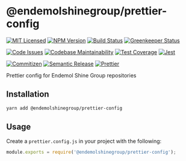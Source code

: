 # @endemolshinegroup/prettier-config

[![MIT Licensed][icon-license]][link-license]
[![NPM Version][icon-npm]][link-npm]
[![Build Status][icon-ci]][link-ci]
[![Greenkeeper Status][icon-greenkeeper]][link-greenkeeper]

[![Code Issues][icon-issues]][link-issues]
[![Codebase Maintainability][icon-maintainability]][link-maintainability]
[![Test Coverage][icon-coverage]][link-coverage]
[![Jest][icon-jest]][link-jest]

[![Commitizen][icon-commitizen]][link-commitizen]
[![Semantic Release][icon-semantic-release]][link-semantic-release]
[![Prettier][icon-prettier]][link-prettier]

Prettier config for Endemol Shine Group repositories

## Installation

```bash
yarn add @endemolshinegroup/prettier-config
```

## Usage

Create a `prettier.config.js` in your project with the following:

```js
module.exports = require('@endemolshinegroup/prettier-config');
```

[icon-license]: https://img.shields.io/github/license/EndemolShineGroup/prettier-config.svg?longCache=true&style=flat-square
[link-license]: LICENSE
[icon-npm]: https://img.shields.io/npm/v/@endemolshinegroup/prettier-config.svg?longCache=true&style=flat-square
[link-npm]: https://www.npmjs.com/package/@endemolshinegroup/prettier-config
[icon-ci]: https://img.shields.io/travis/com/EndemolShineGroup/prettier-config.svg?longCache=true&style=flat-square
[link-ci]: https://travis-ci.com/EndemolShineGroup/prettier-config
[icon-greenkeeper]: https://img.shields.io/badge/greenkeeper-enabled-brightgreen.svg?longCache=true&style=flat-square
[link-greenkeeper]: https://greenkeeper.io/

[icon-issues]: https://img.shields.io/codeclimate/issues/EndemolShineGroup/prettier-config.svg?longCache=true&style=flat-square
[link-issues]: https://codeclimate.com/github/EndemolShineGroup/prettier-config/issues
[icon-maintainability]: https://img.shields.io/codeclimate/maintainability/EndemolShineGroup/prettier-config.svg?longCache=true&style=flat-square
[link-maintainability]: https://codeclimate.com/github/EndemolShineGroup/prettier-config
[icon-coverage]: https://img.shields.io/codecov/c/github/EndemolShineGroup/prettier-config/develop.svg?longCache=true&style=flat-square
[link-coverage]: https://codecov.io/gh/EndemolShineGroup/prettier-config

[icon-jest]: https://img.shields.io/badge/tested_with-jest-99424f.svg?longCache=true&style=flat-square
[link-jest]: https://jestjs.io/

[icon-commitizen]: https://img.shields.io/badge/commitizen-friendly-brightgreen.svg?longCache=true&style=flat-square
[link-commitizen]: http://commitizen.github.io/cz-cli/
[icon-semantic-release]: https://img.shields.io/badge/%20%20%F0%9F%93%A6%F0%9F%9A%80-semantic--release-e10079.svg?longCache=true&style=flat-square
[link-semantic-release]: https://semantic-release.gitbooks.io/semantic-release/
[icon-prettier]: https://img.shields.io/badge/code_style-prettier-ff69b4.svg?longCache=true&style=flat-square
[link-prettier]: https://prettier.io/

